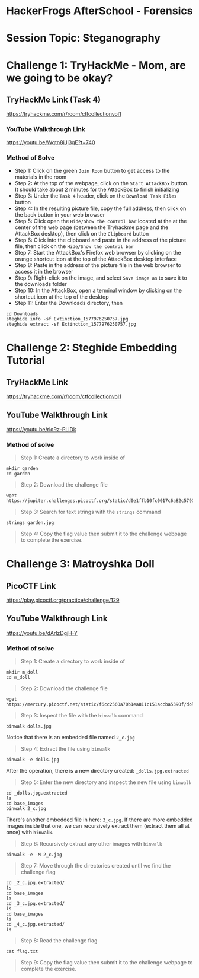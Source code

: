 # HackerFrogs AfterSchool - Forensics
# Session Topic: Steganography
# Challenge 1: TryHackMe - Mom, are we going to be okay?
## TryHackMe Link (Task 4)
https://tryhackme.com/r/room/ctfcollectionvol1
### YouTube Walkthrough Link
https://youtu.be/Wqtn8iJj3qE?t=740
### Method of Solve
* Step 1: Click on the green `Join Room` button to get access to the materials in the room
* Step 2: At the top of the webpage, click on the `Start AttackBox` button. It should take about 2 minutes for the AttackBox to finish initializing
* Step 3: Under the `Task 4` header, click on the `Download Task Files` button
* Step 4: In the resulting picture file, copy the full address, then click on the back button in your web browser
* Step 5: Click open the `Hide/Show the control bar` located at the at the center of the web page (between the Tryhackme page and the AttackBox desktop), then click on the `Clipboard` button
* Step 6: Click into the clipboard and paste in the address of the picture file, then click on the `Hide/Show the control bar`
* Step 7: Start the AttackBox's Firefox web browser by clicking on the orange shortcut icon at the top of the AttackBox desktop interface
* Step 8: Paste in the address of the picture file in the web browser to access it in the browser
* Step 9: Right-click on the image, and select `Save image as` to save it to the downloads folder
* Step 10: In the AttackBox, open a terminal window by clicking on the shortcut icon at the top of the desktop
* Step 11: Enter the Downloads directory, then
```
cd Downloads
steghide info -sf Extinction_1577976250757.jpg
steghide extract -sf Extinction_1577976250757.jpg
```
# Challenge 2: Steghide Embedding Tutorial
## TryHackMe Link
https://tryhackme.com/r/room/ctfcollectionvol1
## YouTube Walkthrough Link
https://youtu.be/rloRz-PLiDk
### Method of solve
> Step 1: Create a directory to work inside of
```
mkdir garden
cd garden
```
> Step 2: Download the challenge file
```
wget https://jupiter.challenges.picoctf.org/static/d0e1ffb10fc0017c6a82c57900f3ffe3/garden.jpg
```
> Step 3: Search for text strings with the `strings` command
```
strings garden.jpg
```
> Step 4: Copy the flag value then submit it to the challenge webpage to complete the exercise.
# Challenge 3: Matroyshka Doll
## PicoCTF Link
https://play.picoctf.org/practice/challenge/129
## YouTube Walkthrough Link
https://youtu.be/dArlzDgjH-Y
### Method of solve
> Step 1: Create a directory to work inside of
```
mkdir m_doll
cd m_doll
```
> Step 2: Download the challenge file
```
wget https://mercury.picoctf.net/static/f6cc2560a70b1ea811c151accba5390f/dolls.jpg
```
> Step 3: Inspect the file with the `binwalk` command
```
binwalk dolls.jpg
```
Notice that there is an embedded file named `2_c.jpg`
> Step 4: Extract the file using `binwalk`
```
binwalk -e dolls.jpg
```
After the operation, there is a new directory created: `_dolls.jpg.extracted`
> Step 5: Enter the new directory and inspect the new file using `binwalk`
```
cd _dolls.jpg.extracted
ls
cd base_images
binwalk 2_c.jpg
```
There's another embedded file in here: `3_c.jpg`. If there are more embedded images inside that one, we can recursively extract them (extract them all at once) with `binwalk`.
> Step 6: Recursively extract any other images with `binwalk`
```
binwalk -e -M 2_c.jpg
```
> Step 7: Move through the directories created until we find the challenge flag
```
cd _2_c.jpg.extracted/
ls
cd base_images
ls
cd _3_c.jpg.extracted/
ls
cd base_images
ls
cd _4_c.jpg.extracted/
ls
```
> Step 8: Read the challenge flag
```
cat flag.txt
```
> Step 9: Copy the flag value then submit it to the challenge webpage to complete the exercise.
